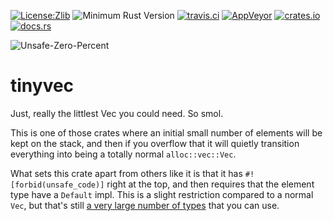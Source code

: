 [![License:Zlib](https://img.shields.io/badge/License-Zlib-brightgreen.svg)](https://opensource.org/licenses/Zlib)
![Minimum Rust Version](https://img.shields.io/badge/Min%20Rust-1.36-green.svg)
[![travis.ci](https://travis-ci.org/Lokathor/tinyvec.svg?branch=master)](https://travis-ci.org/Lokathor/tinyvec)
[![AppVeyor](https://ci.appveyor.com/api/projects/status/wfnu1tyudka6jbk1/branch/master?svg=true)](https://ci.appveyor.com/project/Lokathor/tinyvec/branch/master)
[![crates.io](https://img.shields.io/crates/v/tinyvec.svg)](https://crates.io/crates/tinyvec)
[![docs.rs](https://docs.rs/tinyvec/badge.svg)](https://docs.rs/tinyvec/)

![Unsafe-Zero-Percent](https://img.shields.io/badge/Unsafety-0%25-green.svg)

# tinyvec

Just, really the littlest Vec you could need. So smol.

This is one of those crates where an initial small number of elements will be
kept on the stack, and then if you overflow that it will quietly transition
everything into being a totally normal `alloc::vec::Vec`.

What sets this crate apart from others like it is that it has
`#![forbid(unsafe_code)]` right at the top, and then requires that the element
type have a `Default` impl. This is a slight restriction compared to a normal
`Vec`, but that's still [a very large number of
types](https://doc.rust-lang.org/std/default/trait.Default.html#implementors)
that you can use.
